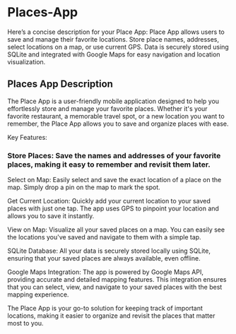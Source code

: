 # Places-App
 Here’s a concise description for your Place App:  Place App allows users to save and manage their favorite locations. Store place names, addresses, select locations on a map, or use current GPS. Data is securely stored using SQLite and integrated with Google Maps for easy navigation and location visualization.


## Places App Description

The Place App is a user-friendly mobile application designed to help you effortlessly store and manage your favorite places. Whether it's your favorite restaurant, a memorable travel spot, or a new location you want to remember, the Place App allows you to save and organize places with ease.


Key Features:
### Store Places: Save the names and addresses of your favorite places, making it easy to remember and revisit them later.

Select on Map: Easily select and save the exact location of a place on the map. Simply drop a pin on the map to mark the spot.

Get Current Location: Quickly add your current location to your saved places with just one tap. The app uses GPS to pinpoint your location and allows you to save it instantly.

View on Map: Visualize all your saved places on a map. You can easily see the locations you've saved and navigate to them with a simple tap.

SQLite Database: All your data is securely stored locally using SQLite, ensuring that your saved places are always available, even offline.

Google Maps Integration: The app is powered by Google Maps API, providing accurate and detailed mapping features. This integration ensures that you can select, view, and navigate to your saved places with the best mapping experience.

The Place App is your go-to solution for keeping track of important locations, making it easier to organize and revisit the places that matter most to you.
